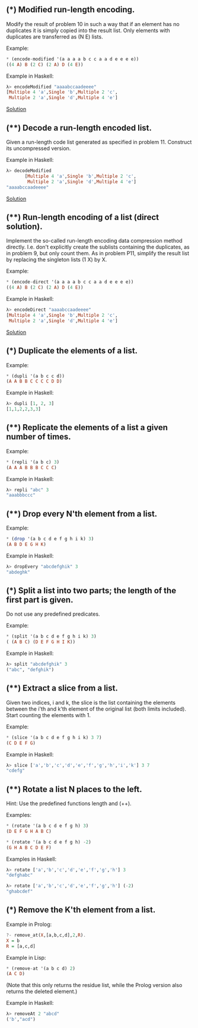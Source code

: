 ## (*) Modified run-length encoding.
   
Modify the result of problem 10 in such a way that if an element has no duplicates it is simply copied into the result list. Only elements with duplicates are transferred as (N E) lists.
   
Example:
   
```haskell
* (encode-modified '(a a a a b c c a a d e e e e))
((4 A) B (2 C) (2 A) D (4 E))
```
Example in Haskell:
   
```haskell
λ> encodeModified "aaaabccaadeeee"
[Multiple 4 'a',Single 'b',Multiple 2 'c',
 Multiple 2 'a',Single 'd',Multiple 4 'e']
```
[Solution](11.oz)
## (**) Decode a run-length encoded list.
   
Given a run-length code list generated as specified in problem 11. Construct its uncompressed version.
   
Example in Haskell:
   
```haskell
λ> decodeModified 
       [Multiple 4 'a',Single 'b',Multiple 2 'c',
        Multiple 2 'a',Single 'd',Multiple 4 'e']
"aaaabccaadeeee"
```
[Solution](12.oz)
## (**) Run-length encoding of a list (direct solution). 
   
Implement the so-called run-length encoding data compression method directly. I.e. don't explicitly create the sublists containing the duplicates, as in problem 9, but only count them. As in problem P11, simplify the result list by replacing the singleton lists (1 X) by X.
   
Example:
   
```haskell
* (encode-direct '(a a a a b c c a a d e e e e))
((4 A) B (2 C) (2 A) D (4 E))
```
Example in Haskell:
   
```haskell
λ> encodeDirect "aaaabccaadeeee"
[Multiple 4 'a',Single 'b',Multiple 2 'c',
 Multiple 2 'a',Single 'd',Multiple 4 'e']
```
[Solution](13.oz)
## (*) Duplicate the elements of a list.
   
Example:
   
```haskell
* (dupli '(a b c c d))
(A A B B C C C C D D)
```
Example in Haskell:
   
```haskell
λ> dupli [1, 2, 3]
[1,1,2,2,3,3]
```

   
## (**) Replicate the elements of a list a given number of times.
   
Example:
   
```haskell
* (repli '(a b c) 3)
(A A A B B B C C C)
```
Example in Haskell:
   
```haskell
λ> repli "abc" 3
"aaabbbccc"
```

   
## (**) Drop every N'th element from a list.
   
Example:
   
```haskell
* (drop '(a b c d e f g h i k) 3)
(A B D E G H K)
```
Example in Haskell:
   
```haskell
λ> dropEvery "abcdefghik" 3
"abdeghk"
```
        
   
## (*) Split a list into two parts; the length of the first part is given.
   
Do not use any predefined predicates.
   
Example:
   
```haskell
* (split '(a b c d e f g h i k) 3)
( (A B C) (D E F G H I K))
```
Example in Haskell:
   
```haskell
λ> split "abcdefghik" 3
("abc", "defghik")
```

   
## (**) Extract a slice from a list.
   
Given two indices, i and k, the slice is the list containing the elements between the i'th and k'th element of the original list (both limits included). Start counting the elements with 1.
   
Example:
   
```haskell
* (slice '(a b c d e f g h i k) 3 7)
(C D E F G)
```
Example in Haskell:
   
```haskell
λ> slice ['a','b','c','d','e','f','g','h','i','k'] 3 7
"cdefg"
```

   
## (**) Rotate a list N places to the left.
   
Hint: Use the predefined functions length and (++).
   
Examples:
   
```haskell
* (rotate '(a b c d e f g h) 3)
(D E F G H A B C)

* (rotate '(a b c d e f g h) -2)
(G H A B C D E F)
```
Examples in Haskell:
   
```haskell
λ> rotate ['a','b','c','d','e','f','g','h'] 3
"defghabc"

λ> rotate ['a','b','c','d','e','f','g','h'] (-2)
"ghabcdef"
```
       
   
## (*) Remove the K'th element from a list.
   
Example in Prolog:
   
```haskell
?- remove_at(X,[a,b,c,d],2,R).
X = b
R = [a,c,d]
```
Example in Lisp:
   
```haskell
* (remove-at '(a b c d) 2)
(A C D)
```
(Note that this only returns the residue list, while the Prolog version also returns the deleted element.)
   
Example in Haskell:
   
```haskell
λ> removeAt 2 "abcd"
('b',"acd")
```
